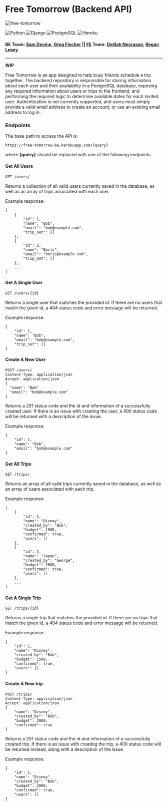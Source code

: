 # Free Tomorrow (Backend API)

![free-tomorrow](https://circleci.com/gh/free-tomorrow/free_tomorrow_backend.svg?style=svg)

![Python](https://img.shields.io/badge/Python-3776AB?style=for-the-badge&logo=python&logoColor=white)
![Django](https://img.shields.io/badge/Django-092E20?style=for-the-badge&logo=django&logoColor=white)
![PostgreSQL](https://img.shields.io/badge/PostgreSQL-316192?style=for-the-badge&logo=postgresql&logoColor=white)
![Heroku](https://img.shields.io/badge/Heroku-430098?style=for-the-badge&logo=heroku&logoColor=white)

#### BE Team: [Sam Devine](https://github.com/samueldevine), [Greg Fischer](https://github.com/GregoryJFischer) || [FE](https://github.com/free-tomorrow/free-tomorrow) Team: [Delilah Necrason](https://github.com/delilahrois), [Regan Losey](https://github.com/reganlosey)

-------------------------------------------------------------------------------

**WIP**

Free Tomorrow is an app designed to help busy friends schedule a trip together. The backend repository is responsible for storing information about each user and their availability in a PostgreSQL database, exposing any required information about users or trips to the frontend, and performing the required logic to determine available dates for each invited user. Authentication is not currently supported, and users must simply provide a valid email address to create an account, or use an existing email address to log in.

### Endpoints

The base path to access the API is:

```
https://free-tomorrow-be.herokuapp.com/{query}
```

where **{query}** should be replaced with one of the following endpoints.

#### Get All Users

`GET /users/`

Returns a collection of all valid users currently saved in the database, as well as an array of trips associated with each user.

Example response:
```
[
    {
        "id": 1,
        "name": "Bob",
        "email": "bob@example.com",
        "trip_set": []
    },
    {
        "id": 2,
        "name": "Boris",
        "email": "boris@example.com",
        "trip_set": []
    },
    ...
]
```

#### Get A Single User

`GET /users/{id}`

Returns a single user that matches the provided id. If there are no users that match the given id, a 404 status code and error message will be returned.

Example response:
```
{
    "id": 1,
    "name": "Bob",
    "email": "bob@example.com",
    "trip_set": []
}
```

#### Create A New User

```
POST /users/
Content-Type: application/json
Accept: application/json
{
  "name": "Bob"
  "email": "bob@example.com"
}
```

Returns a 201 status code and the id and information of a successfully created user. If there is an issue with creating the user, a 400 status code will be returned with a description of the issue.

Example response:
```
{
    "id": 1,
    "name": "Bob",
    "email": "bob@example.com"
}
```

#### Get All Trips

`GET /trips/`

Returns an array of all valid trips currently saved in the database, as well as an array of users associated with each trip.

Example response:
```
[
    {
        "id": 1,
        "name": "Disney",
        "created_by": "Bob",
        "budget": 1500,
        "confirmed": true,
        "users": []
    },
    {
        "id": 2,
        "name": "Japan",
        "created_by": "George",
        "budget": 2000,
        "confirmed": true,
        "users": []
    },
    ...
]
```

#### Get A Single Trip

`GET /trips/{id}`

Returns a single trip that matches the provided id. If there are no trips that match the given id, a 404 status code and error message will be returned.

Example response:
```
{
    "id": 1,
    "name": "Disney",
    "created_by": "Bob",
    "budget": 1500,
    "confirmed": true,
    "users": []
}
```

#### Create A New trip

```
POST /trips/
Content-Type: application/json
Accept: application/json
{
    "name": "Disney",
    "created_by": "Bob",
    "budget": 2000,
    "confirmed": true
}
```

Returns a 201 status code and the id and information of a successfully created trip. If there is an issue with creating the trip, a 400 status code will be returned instead, along with a description of the issue.

Example response:
```
{
    "id": 1,
    "name": "Disney",
    "created_by": "Bob",
    "budget": 2000,
    "confirmed": true,
    "users": []
}
```
